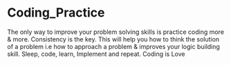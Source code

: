 # Coding_Practice
The only way to improve your problem solving skills is practice coding more &amp; more. Consistency is the key. This will help you how to think the solution of a problem i.e how to approach a problem & improves your logic building skill. Sleep, code, learn, Implement and repeat. Coding is Love
